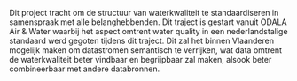 Dit project tracht om de structuur van waterkwaliteit te standaardiseren in samenspraak met alle belanghebbenden. Dit traject is gestart vanuit ODALA Air & Water waarbij het aspect omtrent water quality in een nederlandstalige standaard werd gegoten tijdens dit traject. Dit zal het binnen Vlaanderen mogelijk maken om datastromen semantisch te verrijken, wat data omtrent de waterkwaliteit beter vindbaar en begrijpbaar zal maken, alsook beter combineerbaar met andere databronnen.
